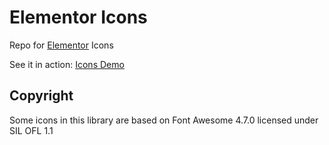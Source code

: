 # Elementor Icons

Repo for [Elementor](https://github.com/pojome/elementor) Icons

See it in action: [Icons Demo](https://elementor.github.io/elementor-icons/)

## Copyright

Some icons in this library are based on Font Awesome 4.7.0 licensed under SIL OFL 1.1
